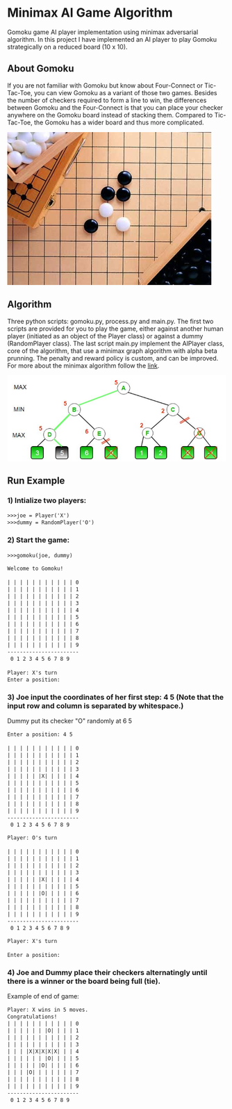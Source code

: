 # Minimax AI Game Algorithm

Gomoku game AI player implementation using minimax adversarial algorithm. 
In this project I have implemented an AI player to play Gomoku strategically on a reduced board (10 x 10). 

## About Gomoku
If you are not familiar with Gomoku but know about Four-Connect or Tic-Tac-Toe, you can view Gomoku as a variant of those two games. Besides the number of checkers required to form a line to win, the differences between Gomoku and the Four-Connect is that you can place your checker anywhere on the Gomoku board instead of stacking them. Compared to Tic-Tac-Toe, the Gomoku has a wider board and thus more complicated.

![Alt text](/git-docs/gomoku.jpg) 

## Algorithm

Three python scripts: gomoku.py, process.py and main.py. The first two scripts are provided for you to play the game, either against another human player (initiated as an object of the Player class) or against a dummy (RandomPlayer class). The last script main.py implement the AIPlayer class, core of the algorithm, that use a minimax graph algorithm with alpha beta prunning. The penalty and reward policy is custom, and can be improved. For more about the minimax algorithm follow the [link](https://en.wikipedia.org/wiki/Alpha%E2%80%93beta_pruning).

![Alt text](/git-docs/minmax.jpg)

## Run Example

### 1) Intialize two players:

```
>>>joe = Player('X')
>>>dummy = RandomPlayer('O')
```
  
### 2) Start the game:

```
>>>gomoku(joe, dummy)
```

```
Welcome to Gomoku!

| | | | | | | | | | | 0
| | | | | | | | | | | 1
| | | | | | | | | | | 2
| | | | | | | | | | | 3
| | | | | | | | | | | 4
| | | | | | | | | | | 5
| | | | | | | | | | | 6
| | | | | | | | | | | 7
| | | | | | | | | | | 8
| | | | | | | | | | | 9
-----------------------
 0 1 2 3 4 5 6 7 8 9

Player: X's turn
Enter a position: 
```

### 3) Joe input the coordinates of her first step: 4 5 (Note that the input row and column is separated by whitespace.)
Dummy put its checker "O" randomly at 6 5

```
Enter a position: 4 5

| | | | | | | | | | | 0
| | | | | | | | | | | 1
| | | | | | | | | | | 2
| | | | | | | | | | | 3
| | | | | |X| | | | | 4
| | | | | | | | | | | 5
| | | | | | | | | | | 6
| | | | | | | | | | | 7
| | | | | | | | | | | 8
| | | | | | | | | | | 9
-----------------------
 0 1 2 3 4 5 6 7 8 9
```

```
Player: O's turn

| | | | | | | | | | | 0
| | | | | | | | | | | 1
| | | | | | | | | | | 2
| | | | | | | | | | | 3
| | | | | |X| | | | | 4
| | | | | | | | | | | 5
| | | | | |O| | | | | 6
| | | | | | | | | | | 7
| | | | | | | | | | | 8
| | | | | | | | | | | 9
-----------------------
 0 1 2 3 4 5 6 7 8 9

```

```
Player: X's turn

Enter a position: 
```

### 4) Joe and Dummy place their checkers alternatingly until there is a winner or the board being full (tie).

Example of end of game:  

```
Player: X wins in 5 moves.
Congratulations!
| | | | | | | | | | | 0
| | | | | | |O| | | | 1
| | | | | | | | | | | 2
| | | | | | | | | | | 3
| | | |X|X|X|X|X| | | 4
| | | | | | |O| | | | 5
| | | | | |O| | | | | 6
| | | |O| | | | | | | 7
| | | | | | | | | | | 8
| | | | | | | | | | | 9
-----------------------
 0 1 2 3 4 5 6 7 8 9
 ```
